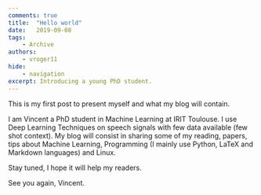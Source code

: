 ```yaml
---
comments: true
title:  "Hello world"
date:   2019-09-08
tags:
    - Archive
authors:
    - vroger11
hide:
    - navigation
excerpt: Introducing a young PhD student.
---
```


This is my first post to present myself and what my blog will contain.

I am Vincent a PhD student in Machine Learning at IRIT Toulouse. I use Deep Learning Techniques on speech signals with few data available (few shot context).
My blog will consist in sharing some of my reading, papers, tips about Machine Learning, Programming (I mainly use Python, LaTeX and Markdown languages) and Linux.

Stay tuned, I hope it will help my readers.

See you again, Vincent.
